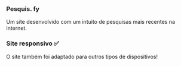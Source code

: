 ### Pesquis. fy

Um site desenvolvido com um intuito de pesquisas mais recentes na internet.


### Site responsivo ✅

O site também foi adaptado para outros tipos de dispositivos!
